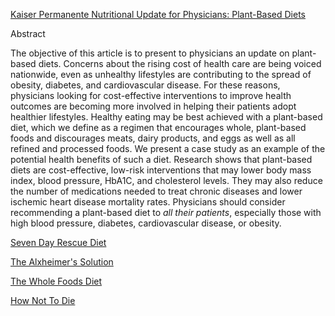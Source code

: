 [Kaiser Permanente Nutritional Update for Physicians: Plant-Based Diets](http://www.thepermanentejournal.org/issues/2013/spring/5117-nutrition.html)

Abstract

The objective of this article is to present to physicians an update on plant-based diets. Concerns about the rising cost of health care are being voiced nationwide, even as unhealthy lifestyles are contributing to the spread of obesity, diabetes, and cardiovascular disease. For these reasons, physicians looking for cost-effective interventions to improve health outcomes are becoming more involved in helping their patients adopt healthier lifestyles. Healthy eating may be best achieved with a plant-based diet, which we define as a regimen that encourages whole, plant-based foods and discourages meats, dairy products, and eggs as well as all refined and processed foods. We present a case study as an example of the potential health benefits of such a diet. Research shows that plant-based diets are cost-effective, low-risk interventions that may lower body mass index, blood pressure, HbA1C, and cholesterol levels. They may also reduce the number of medications needed to treat chronic diseases and lower ischemic heart disease mortality rates. Physicians should consider recommending a plant-based diet to *all their patients*, especially those with high blood pressure, diabetes, cardiovascular disease, or obesity.

[Seven Day Rescue Diet](https://www.barnesandnoble.com/w/the-engine-2-seven-day-rescue-diet-rip-esselstyn/1123635830#/)

[The Alxheimer's Solution](https://www.barnesandnoble.com/w/the-alzheimers-solution-dean-sherzai/1125687330?ean=9780062666482#/)

[The Whole Foods Diet](https://www.barnesandnoble.com/w/the-whole-foods-diet-john-mackey/1125814285?ean=9781478944911#/)

[How Not To Die](https://www.barnesandnoble.com/w/how-not-to-die-michael-greger/1122186990?ean=9781250066114#/)



